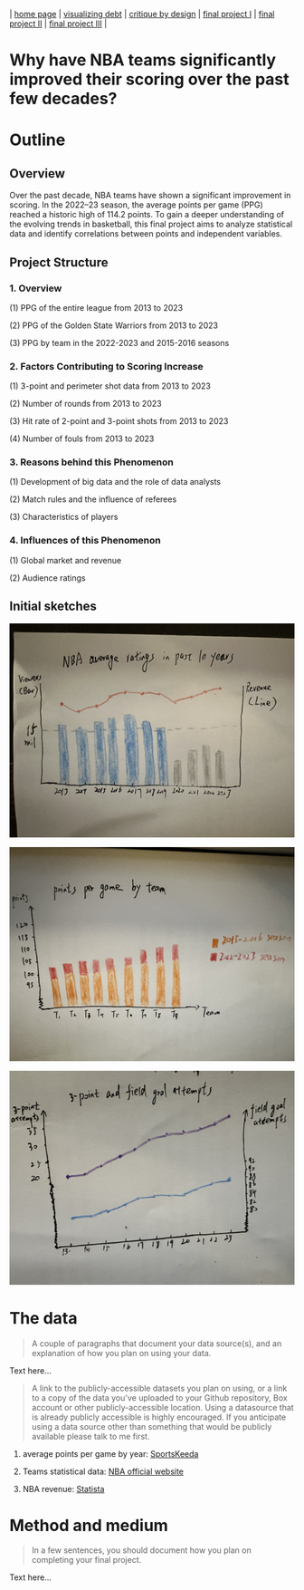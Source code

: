 | [home page](https://cmustudent.github.io/tswd-portfolio-templates/) | [visualizing debt](visualizing-government-debt) | [critique by design](critique-by-design) | [final project I](final-project-part-one) | [final project II](final-project-part-two) | [final project III](final-project-part-three) |
# Why have NBA teams significantly improved their scoring over the past few decades?

# Outline

## Overview
Over the past decade, NBA teams have shown a significant improvement in scoring. In the 2022–23 season, the average points per game (PPG) reached a historic high of 114.2 points. To gain a deeper understanding of the evolving trends in basketball, this final project aims to analyze statistical data and identify correlations between points and independent variables.

## Project Structure

### 1. Overview
(1) PPG of the entire league from 2013 to 2023

(2) PPG of the Golden State Warriors from 2013 to 2023

(3) PPG by team in the 2022-2023 and 2015-2016 seasons

### 2. Factors Contributing to Scoring Increase
(1) 3-point and perimeter shot data from 2013 to 2023

(2) Number of rounds from 2013 to 2023

(3) Hit rate of 2-point and 3-point shots from 2013 to 2023

(4) Number of fouls from 2013 to 2023

### 3. Reasons behind this Phenomenon
(1) Development of big data and the role of data analysts

(2) Match rules and the influence of referees

(3) Characteristics of players

### 4. Influences of this Phenomenon
(1) Global market and revenue

(2) Audience ratings


## Initial sketches
![data1](data1.png)

![data2](data2.png)

![data3](data3.png)


# The data
> A couple of paragraphs that document your data source(s), and an explanation of how you plan on using your data. 

Text here...

> A link to the publicly-accessible datasets you plan on using, or a link to a copy of the data you've uploaded to your Github repository, Box account or other publicly-accessible location. Using a datasource that is already publicly accessible is highly encouraged.  If you anticipate using a data source other than something that would be publicly available please talk to me first. 


1. average points per game by year: [SportsKeeda](https://www.sportskeeda.com/basketball/what-average-points-per-game-ppg-nba-year-looking-last-decade-evolution-scoring)

2. Teams statistical data: [NBA official website](https://www.nba.com/stats/teams/traditional?sort=PTS&dir=-1&SeasonType=Playoffs&Season=2022-23)

3. NBA revenue: [Statista](https://www.statista.com/statistics/193467/total-league-revenue-of-the-nba-since-2005/)

# Method and medium
> In a few sentences, you should document how you plan on completing your final project. 

Text here...
